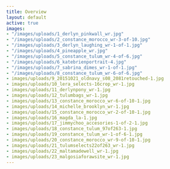 ```yaml
---
title: Overview
layout: default
active: true
images:
- "/images/uploads/1_derlyn_pinkwall_wr.jpg"
- "/images/uploads/2_constance_morocco_wr-3-of-10.jpg"
- "/images/uploads/3_derlyn_laughing_wr-1-of-1.jpg"
- "/images/uploads/4_pineapple_wr.jpg"
- "/images/uploads/5_constance_tulum_wr-4-of-6.jpg"
- "/images/uploads/6_katebrienportrait-4.jpg"
- "/images/uploads/7_sabrina_dimes_wr-1-of-1.jpg"
- "/images/uploads/8_constance_tulum_wr-6-of-6.jpg"
- images/uploads/9_20151021_oldnavy_s08_2081retouched-1.jpg
- images/uploads/10_lera_selects-16crop_wr-1.jpg
- images/uploads/11_derlynpony_wr-1.jpg
- images/uploads/12_tulumbags_wr-1.jpg
- images/uploads/13_constance_morocco_wr-6-of-10-1.jpg
- images/uploads/14_michelle_brooklyn_wr-1.jpg
- images/uploads/15_constance_morocco_wr-2-of-10-1.jpg
- images/uploads/16_magda_la-1.jpg
- images/uploads/17_jimmychoo_accesories-1-of-2-1.jpg
- images/uploads/18_constance_tulum_97of263-1.jpg
- images/uploads/19_constance_tulum_wr-1-of-6-1.jpg
- images/uploads/20_constance_morocco_wr-9-of-10-1.jpg
- images/uploads/21_tulumselects22of263_wr-1.jpg
- images/uploads/22_maltamadewell_wr-1.jpg
- images/uploads/23_malgosiaforawsite_wr-1.jpg
---
```

